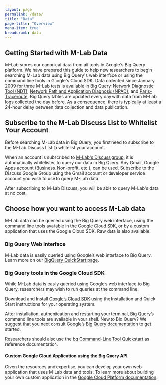 ```yaml
---
layout: page
permalink: /data/
title: "Data"
page-title: "Overview"
menu-item: true
breadcrumb: data
---
```


## Getting Started with M-Lab Data 

M-Lab stores our canonical data from all tools in Google's Big Query platform. We have prepared this guide to help new researchers to begin searching M-Lab data using Big Query's web interface or using the command line tools in Google's Cloud SDK. Data collected since January 2009 for three M-Lab tests is available in Big Query: [Network Diagnostic Tool (NDT)](https://console.developers.google.com/storage/browser/m-lab/ndt/), [Network Path and Application Diagnosis (NPAD)](https://console.developers.google.com/storage/browser/m-lab/npad/), and [Paris-Traceroute](https://console.developers.google.com/storage/browser/m-lab/paris-traceroute/). Big Query tables are updated every day with data from M-Lab logs collected the day before. As a consequence, there is typically at least a 24-hour delay between data collection and data publication.

## Subscribe to the M-Lab Discuss List to Whitelist Your Account

Before searching M-Lab data in Big Query, you first need to subscribe to the M-Lab Discuss List to whitelist your account.

When an account is subscribed to [M-Lab's Discuss group](https://groups.google.com/a/measurementlab.net/forum/#!forum/discuss), it is automatically whitelisted to query our data in Big Query. Any Gmail, Google Apps account (Business, Non-profit, etc.), can be used. Subscribe to the Discuss Google Group using the Gmail account or developer service account you wish to use to query M-Lab data.   

After subscribing to M-Lab Discuss, you will be able to query M-Lab's data at no cost.

## Choose how you want to access M-Lab data

M-Lab data can be queried using the Big Query web interface, using the command line tools available in the Google Cloud SDK, or by a custom application that uses the Google Cloud SDK. Raw data is also available. 

### Big Query Web Interface

M-Lab data is easily queried using Google’s web interface to Big Query. Learn more on our [BigQuery QuickStart page](/data/bq/quickstart/). 

### Big Query tools in the Google Cloud SDK

While M-Lab data is easily queried using Google’s web interface to Big Query, researchers may wish to run queries at the command line.

Download and Install [Google’s Cloud SDK](https://cloud.google.com/sdk/) using the Installation and Quick Start instructions for your operating system. 

After installation, authentication and restarting your terminal, Big Query’s command line tools are available in your shell. New to Big Query? We suggest that you next  consult [Google’s Big Query documentation](https://cloud.google.com/bigquery/what-is-bigquery) to get started.

Researchers should also use the [bq Command-Line Tool Quickstart](https://cloud.google.com/bigquery/bq-command-line-tool-quickstart) as reference documentation. 

#### Custom Google Cloud Application using the Big Query API

Given the resources and expertise, you can develop your own web application that uses M-Lab data and tools. To learn more about building your own custom application in the [Google Cloud Platform documentation](https://cloud.google.com/docs/).
